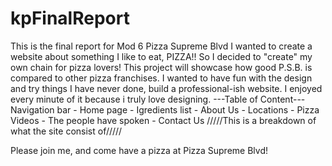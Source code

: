 # kpFinalReport
This is the final report for Mod 6
Pizza Supreme Blvd 
I wanted to create a website about something I like to eat, PIZZA!! So I decided to "create" my own chain for pizza lovers!
This project will showcase how good P.S.B. is compared to other pizza franchises. I wanted to have fun with the design and try things I have never done, build a professional-ish website. I enjoyed every minute of it because i truly love designing. 
---Table of Content---
    Navigation bar
    - Home page
    - Igredients list
    - About Us
    - Locations 
    - Pizza Videos
    - The people have spoken
    - Contact Us
/////This is a breakdown of what the site consist of/////

Please join me, and come have a pizza at Pizza Supreme Blvd!
